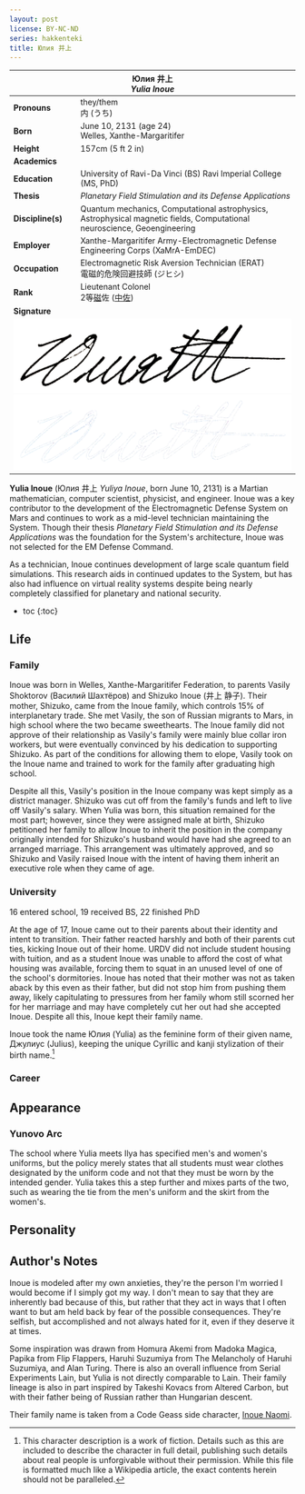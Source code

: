 ```yaml
---
layout: post
license: BY-NC-ND
series: hakkenteki
title: Юлия 井上
---
```


<table class="sidebar">
    <thead><tr><th colspan="2">
        <strong>Юлия 井上</strong><br/>
        <em>Yulia Inoue</em><br/>
    </th></tr></thead>
    <tr><td><b>Pronouns</b></td><td>they/them<br>内 (うち)</td></tr>
    <tr><td><b>Born</b></td><td>
        June 10, 2131 (age 24)<br/>
        Welles, Xanthe-Margaritifer
    </td></tr>
    <tr><td><b>Height</b></td><td>157cm (5 ft 2 in)</td></tr>
    <tr class="tsection"><td colspan="2">
        <strong>Academics</strong>
    </td></tr>
    <tr><td><b>Education</b></td><td>
        University of Ravi-Da Vinci (BS)
        Ravi Imperial College (MS, PhD)
    </td></tr>
    <tr><td><b>Thesis</b></td><td>
        <i>Planetary Field Stimulation and its Defense Applications</i>
    </td></tr>
    <tr><td><b>Discipline(s)</b></td><td>
        Quantum mechanics, Computational astrophysics, Astrophysical magnetic
        fields, Computational neuroscience, Geoengineering
    </td></tr>
    <tr><td><b>Employer</b></td><td>
        Xanthe-Margaritifer Army-Electromagnetic Defense Engineering Corps
        (XaMrA-EmDEC)
    </td></tr>
    <tr><td><b>Occupation</b></td><td>
        Electromagnetic Risk Aversion Technician (ERAT)<br/>
        電磁的危険回避技師 (ジヒシ)
    </td></tr>
    <tr><td><b>Rank</b></td><td>
        Lieutenant Colonel<br/>
        2等<a href="https://jisho.org/search/磁">磁</a>佐
        (<a href="https://ja.wikipedia.org/wiki/中佐">中佐</a>)
    </td></tr>
    <tr class="tsection"><td colspan="2">
        <strong>Signature</strong>
    </td></tr>
    <tr><td colspan="2">
        <img class="light-mode-only"
            src="/assets/img/hkt/inoue-signature.png"/>
        <img class="dark-mode-only"
            src="/assets/img/hkt/inoue-signature-inverted.png"/>
    </td></tr>
</table>

**Yulia Inoue** (Юлия 井上 _Yuliya Inoue_, born June 10, 2131) is a Martian
mathematician, computer scientist, physicist, and engineer. Inoue was a key
contributor to the development of the Electromagnetic Defense System on Mars
and continues to work as a mid-level technician maintaining the System. Though
their thesis _Planetary Field Stimulation and its Defense Applications_ was the
foundation for the System's architecture, Inoue was not selected for the EM
Defense Command.

As a technician, Inoue continues development of large scale quantum field
simulations. This research aids in continued updates to the System, but has also
had influence on virtual reality systems despite being nearly completely
classified for planetary and national security.

- toc
{:toc}

## Life

### Family

Inoue was born in Welles, Xanthe-Margaritifer Federation, to parents Vasily
Shoktorov (Василий Шахтёров) and Shizuko Inoue (井上 静子). Their mother,
Shizuko, came from the Inoue family, which controls 15% of interplanetary
trade. She met Vasily, the son of Russian migrants to Mars, in high school
where the two became sweethearts. The Inoue family did not approve of their
relationship as Vasily's family were mainly blue collar iron workers, but were
eventually convinced by his dedication to supporting Shizuko. As part of the
conditions for allowing them to elope, Vasily took on the Inoue name and
trained to work for the family after graduating high school.

Despite all this, Vasily's position in the Inoue company was kept simply as a
district manager. Shizuko was cut off from the family's funds and left to live
off Vasily's salary. When Yulia was born, this situation remained for the most
part; however, since they were assigned male at birth, Shizuko petitioned her
family to allow Inoue to inherit the position in the company originally
intended for Shizuko's husband would have had she agreed to an arranged
marriage. This arrangement was ultimately approved, and so Shizuko and Vasily
raised Inoue with the intent of having them inherit an executive role when they
came of age.

### University

16 entered school, 19 received BS, 22 finished PhD

At the age of 17, Inoue came out to their parents about their identity and
intent to transition. Their father reacted harshly and both of their parents
cut ties, kicking Inoue out of their home. URDV did not include student housing
with tuition, and as a student Inoue was unable to afford the cost of what
housing was available, forcing them to squat in an unused level of one of the
school's dormitories. Inoue has noted that their mother was not as taken aback
by this even as their father, but did not stop him from pushing them away,
likely capitulating to pressures from her family whom still scorned her for her
marriage and may have completely cut her out had she accepted Inoue. Despite
all this, Inoue kept their family name.

Inoue took the name Юлия (Yulia) as the feminine form of their given name,
Джулиус (Julius), keeping the unique Cyrillic and kanji stylization of their
birth name.[^1]

[^1]:   This character description is a work of fiction. Details such as this
        are included to describe the character in full detail, publishing such
        details about real people is unforgivable without their permission.
        While this file is formatted much like a Wikipedia article, the exact
        contents herein should not be paralleled.

### Career

## Appearance

### Yunovo Arc

The school where Yulia meets Ilya has specified men's and women's uniforms, but
the policy merely states that all students must wear clothes designated by the
uniform code and not that they must be worn by the intended gender. Yulia takes
this a step further and mixes parts of the two, such as wearing the tie from the
men's uniform and the skirt from the women's.

## Personality

## Author's Notes

Inoue is modeled after my own anxieties, they're the person I'm worried I would
become if I simply got my way. I don't mean to say that they are inherently bad
because of this, but rather that they act in ways that I often want to but am
held back by fear of the possible consequences. They're selfish, but
accomplished and not always hated for it, even if they deserve it at times.

Some inspiration was drawn from Homura Akemi from Madoka Magica, Papika from
Flip Flappers, Haruhi Suzumiya from The Melancholy of Haruhi Suzumiya, and Alan
Turing. There is also an overall influence from Serial Experiments Lain, but
Yulia is not directly comparable to Lain. Their family lineage is also in part
inspired by Takeshi Kovacs from Altered Carbon, but with their father being of
Russian rather than Hungarian descent.

Their family name is taken from a Code Geass side character, [Inoue Naomi][1].

[1]:    https://codegeass.fandom.com/wiki/Naomi_Inoue
